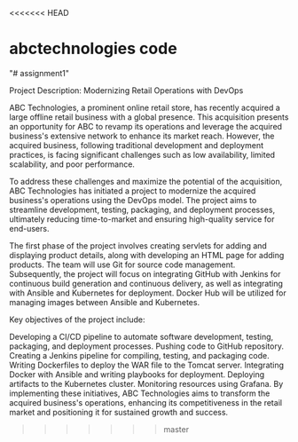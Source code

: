 <<<<<<< HEAD
# abctechnologies code
"# assignment1" 

Project Description: Modernizing Retail Operations with DevOps

ABC Technologies, a prominent online retail store, has recently acquired a large offline retail business with a global presence. This acquisition presents an opportunity for ABC to revamp its operations and leverage the acquired business's extensive network to enhance its market reach. However, the acquired business, following traditional development and deployment practices, is facing significant challenges such as low availability, limited scalability, and poor performance.

To address these challenges and maximize the potential of the acquisition, ABC Technologies has initiated a project to modernize the acquired business's operations using the DevOps model. The project aims to streamline development, testing, packaging, and deployment processes, ultimately reducing time-to-market and ensuring high-quality service for end-users.

The first phase of the project involves creating servlets for adding and displaying product details, along with developing an HTML page for adding products. The team will use Git for source code management. Subsequently, the project will focus on integrating GitHub with Jenkins for continuous build generation and continuous delivery, as well as integrating with Ansible and Kubernetes for deployment. Docker Hub will be utilized for managing images between Ansible and Kubernetes.

Key objectives of the project include:

Developing a CI/CD pipeline to automate software development, testing, packaging, and deployment processes.
Pushing code to GitHub repository.
Creating a Jenkins pipeline for compiling, testing, and packaging code.
Writing Dockerfiles to deploy the WAR file to the Tomcat server.
Integrating Docker with Ansible and writing playbooks for deployment.
Deploying artifacts to the Kubernetes cluster.
Monitoring resources using Grafana.
By implementing these initiatives, ABC Technologies aims to transform the acquired business's operations, enhancing its competitiveness in the retail market and positioning it for sustained growth and success.
>>>>>>> master
